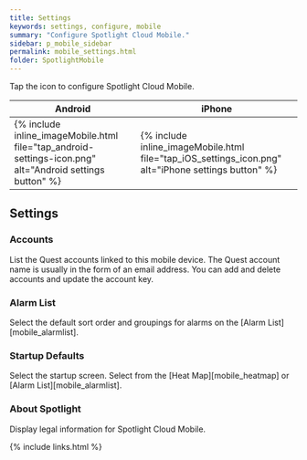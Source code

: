 ```yaml
---
title: Settings
keywords: settings, configure, mobile
summary: "Configure Spotlight Cloud Mobile."
sidebar: p_mobile_sidebar
permalink: mobile_settings.html
folder: SpotlightMobile
---
```



Tap the icon to configure Spotlight Cloud Mobile.

Android | iPhone
--------|-------
{% include inline_imageMobile.html file="tap_android-settings-icon.png" alt="Android settings button" %} | {% include inline_imageMobile.html file="tap_iOS_settings_icon.png" alt="iPhone settings button" %}



## Settings

### Accounts

List the Quest accounts linked to this mobile device. The Quest account name is usually in the form of an email address. You can add and delete accounts and update the account key.

### Alarm List

Select the default sort order and groupings for alarms on the [Alarm List][mobile_alarmlist].

### Startup Defaults

Select the startup screen. Select from the [Heat Map][mobile_heatmap] or [Alarm List][mobile_alarmlist].

### About Spotlight

Display legal information for Spotlight Cloud Mobile.

{% include links.html %}
